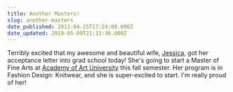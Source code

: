 ```yaml
---
title: Another Masters!
slug: another-masters
date_published: 2011-04-25T17:24:00.000Z
date_updated: 2019-05-09T21:13:36.000Z
---
```


Terribly excited that my awesome and beautiful wife, [Jessica](http://waysideviolet.com), got her acceptance letter into grad school today! She's going to start a Master of Fine Arts at [Academy of Art University](http://www.academyart.edu/) this fall semester. Her program is in Fashion Design: Knitwear, and she is super-excited to start. I'm really proud of her!
